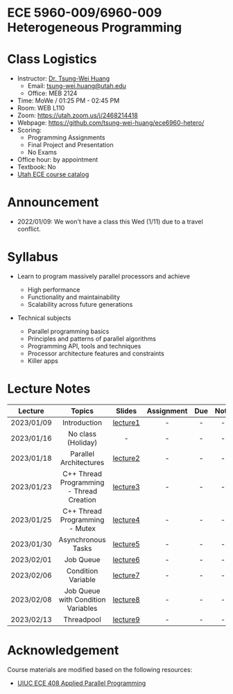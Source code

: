 # ECE 5960-009/6960-009 Heterogeneous Programming

# Class Logistics

+ Instructor: [Dr. Tsung-Wei Huang](https://tsung-wei-huang.github.io/)
  + Email: tsung-wei.huang@utah.edu
  + Office: MEB 2124
+ Time: MoWe / 01:25 PM - 02:45 PM
+ Room: WEB L110
+ Zoom: https://utah.zoom.us/j/2468214418
+ Webpage: https://github.com/tsung-wei-huang/ece6960-hetero/
+ Scoring: 
  + Programming Assignments
  + Final Project and Presentation
  + No Exams
+ Office hour: by appointment
+ Textbook: No
+ [Utah ECE course catalog](https://student.apps.utah.edu/uofu/stu/ClassSchedules/main/1234/class_list.html?subject=ECE)

# Announcement

+ 2022/01/09: We won't have a class this Wed (1/11) due to a travel conflict.

# Syllabus

+ Learn to program massively parallel processors and achieve
  + High performance
  + Functionality and maintainability
  + Scalability across future generations

+ Technical subjects
  + Parallel programming basics
  + Principles and patterns of parallel algorithms
  + Programming API, tools and techniques
  + Processor architecture features and constraints
  + Killer apps

# Lecture Notes

| Lecture  | Topics | Slides | Assignment | Due | Note |
| :-:      | :-:    | :-:    | :-: | :-:        | :-: | 
| 2023/01/09 | Introduction | [lecture1](Lectures/lecture1.pdf) | - | - | - |
| 2023/01/16 | No class (Holiday) | - | - | - | - |
| 2023/01/18 | Parallel Architectures | [lecture2](Lectures/lecture2.pdf) | - | - | - |
| 2023/01/23 | C++ Thread Programming - Thread Creation | [lecture3](Lectures/lecture3.pdf) | - | - | - |
| 2023/01/25 | C++ Thread Programming - Mutex | [lecture4](Lectures/lecture3.pdf) | - | - | - |
| 2023/01/30 | Asynchronous Tasks | [lecture5](Code/lecture5) | - | - | - |
| 2023/02/01 | Job Queue | [lecture6](Code/lecture6) | - | - | - |
| 2023/02/06 | Condition Variable | [lecture7](Code/lecture7) | - | - | - |
| 2023/02/08 | Job Queue with Condition Variables | [lecture8](Code/lecture8) | - | - | - |
| 2023/02/13 | Threadpool | [lecture9](Code/lecture9) | - | - | - |


# Acknowledgement

Course materials are modified based on the following resources:
  + [UIUC ECE 408 Applied Parallel Programming](https://ece.illinois.edu/academics/courses/ece408)

